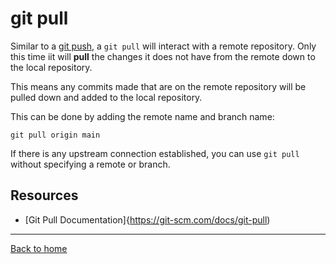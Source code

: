 # git pull

Similar to a [git push](./PUSH.md), a `git pull` will interact with a remote repository. Only this time iit will **pull** the changes it does not have from the remote down to the local repository.

This means any commits made that are on the remote repository will be pulled down and added to the local repository.

This can be done by adding the remote name and branch name:
```
git pull origin main
```

If there is any upstream connection established, you can use `git pull` without specifying a remote or branch.

## Resources

- [Git Pull Documentation]{https://git-scm.com/docs/git-pull)

---

[Back to home](./commands/Pull.md)